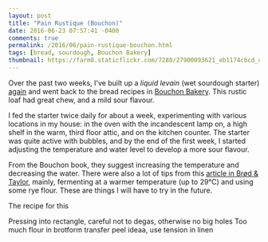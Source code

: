 ```yaml
---
layout: post
title: "Pain Rustique (Bouchon)"
date: 2016-06-23 07:57:41 -0400
comments: true
permalink: /2016/06/pain-rustique-bouchon.html
tags: [bread, sourdough, Bouchon Bakery]
thumbnail: https://farm8.staticflickr.com/7288/27900093621_eb1174c6cd_q.jpg
---
```


Over the past two weeks, I've built up a _liquid levain_ (wet sourdough starter)
[again](/2015/05/walnut-batards.html) and went back to the bread recipes in
[Bouchon Bakery](/tag/bouchon-bakery/). This rustic loaf had great chew,
and a mild sour flavour.

I fed the starter twice daily for about a week, experimenting with various 
locations in my house: in the oven with the incandescent lamp on, a high
shelf in the warm, third floor attic, and on the kitchen counter. The
starter was quite active with bubbles, and by the end of the first week,
I started adjusting the temperature and water level to develop a more
sour flavour. 

From the Bouchon book, they suggest increasing the temperature and
decreasing the water. There were also a lot of tips from this
[article in Brød &
Taylor](http://brodandtaylor.com/make-sourdough-more-sour/), mainly,
fermenting at a warmer temperature (up to 29°C) and using some rye
flour. These are things I will have to try in the future.

The recipe for this 

Pressing into rectangle, careful not to degas, otherwise no big holes
Too much flour in brotform
transfer peel ideaa, use tension in linen
